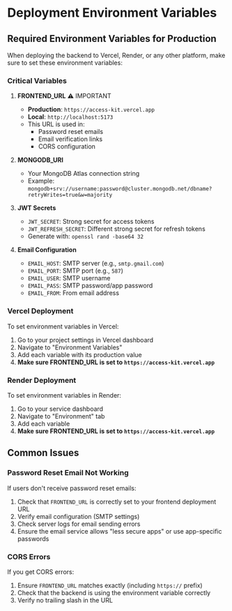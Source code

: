 # Deployment Environment Variables

## Required Environment Variables for Production

When deploying the backend to Vercel, Render, or any other platform, make sure to set these environment variables:

### Critical Variables

1. **FRONTEND_URL** ⚠️ IMPORTANT
   - **Production**: `https://access-kit.vercel.app`
   - **Local**: `http://localhost:5173`
   - This URL is used in:
     - Password reset emails
     - Email verification links
     - CORS configuration

2. **MONGODB_URI**
   - Your MongoDB Atlas connection string
   - Example: `mongodb+srv://username:password@cluster.mongodb.net/dbname?retryWrites=true&w=majority`

3. **JWT Secrets**
   - `JWT_SECRET`: Strong secret for access tokens
   - `JWT_REFRESH_SECRET`: Different strong secret for refresh tokens
   - Generate with: `openssl rand -base64 32`

4. **Email Configuration**
   - `EMAIL_HOST`: SMTP server (e.g., `smtp.gmail.com`)
   - `EMAIL_PORT`: SMTP port (e.g., `587`)
   - `EMAIL_USER`: SMTP username
   - `EMAIL_PASS`: SMTP password/app password
   - `EMAIL_FROM`: From email address

### Vercel Deployment

To set environment variables in Vercel:

1. Go to your project settings in Vercel dashboard
2. Navigate to "Environment Variables"
3. Add each variable with its production value
4. **Make sure FRONTEND_URL is set to `https://access-kit.vercel.app`**

### Render Deployment

To set environment variables in Render:

1. Go to your service dashboard
2. Navigate to "Environment" tab
3. Add each variable
4. **Make sure FRONTEND_URL is set to `https://access-kit.vercel.app`**

## Common Issues

### Password Reset Email Not Working

If users don't receive password reset emails:

1. Check that `FRONTEND_URL` is correctly set to your frontend deployment URL
2. Verify email configuration (SMTP settings)
3. Check server logs for email sending errors
4. Ensure the email service allows "less secure apps" or use app-specific passwords

### CORS Errors

If you get CORS errors:

1. Ensure `FRONTEND_URL` matches exactly (including `https://` prefix)
2. Check that the backend is using the environment variable correctly
3. Verify no trailing slash in the URL 